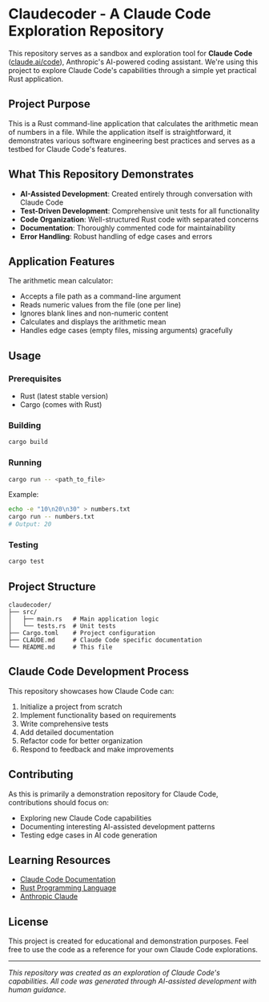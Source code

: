# Claudecoder - A Claude Code Exploration Repository

This repository serves as a sandbox and exploration tool for **Claude Code** ([claude.ai/code](https://claude.ai/code)), Anthropic's AI-powered coding assistant. We're using this project to explore Claude Code's capabilities through a simple yet practical Rust application.

## Project Purpose

This is a Rust command-line application that calculates the arithmetic mean of numbers in a file. While the application itself is straightforward, it demonstrates various software engineering best practices and serves as a testbed for Claude Code's features.

## What This Repository Demonstrates

- **AI-Assisted Development**: Created entirely through conversation with Claude Code
- **Test-Driven Development**: Comprehensive unit tests for all functionality
- **Code Organization**: Well-structured Rust code with separated concerns
- **Documentation**: Thoroughly commented code for maintainability
- **Error Handling**: Robust handling of edge cases and errors

## Application Features

The arithmetic mean calculator:
- Accepts a file path as a command-line argument
- Reads numeric values from the file (one per line)
- Ignores blank lines and non-numeric content
- Calculates and displays the arithmetic mean
- Handles edge cases (empty files, missing arguments) gracefully

## Usage

### Prerequisites

- Rust (latest stable version)
- Cargo (comes with Rust)

### Building

```bash
cargo build
```

### Running

```bash
cargo run -- <path_to_file>
```

Example:
```bash
echo -e "10\n20\n30" > numbers.txt
cargo run -- numbers.txt
# Output: 20
```

### Testing

```bash
cargo test
```

## Project Structure

```
claudecoder/
├── src/
│   ├── main.rs   # Main application logic
│   └── tests.rs  # Unit tests
├── Cargo.toml    # Project configuration
├── CLAUDE.md     # Claude Code specific documentation
└── README.md     # This file
```

## Claude Code Development Process

This repository showcases how Claude Code can:
1. Initialize a project from scratch
2. Implement functionality based on requirements
3. Write comprehensive tests
4. Add detailed documentation
5. Refactor code for better organization
6. Respond to feedback and make improvements

## Contributing

As this is primarily a demonstration repository for Claude Code, contributions should focus on:
- Exploring new Claude Code capabilities
- Documenting interesting AI-assisted development patterns
- Testing edge cases in AI code generation

## Learning Resources

- [Claude Code Documentation](https://docs.anthropic.com/en/docs/claude-code)
- [Rust Programming Language](https://www.rust-lang.org/)
- [Anthropic Claude](https://www.anthropic.com/claude)

## License

This project is created for educational and demonstration purposes. Feel free to use the code as a reference for your own Claude Code explorations.

---

*This repository was created as an exploration of Claude Code's capabilities. All code was generated through AI-assisted development with human guidance.*